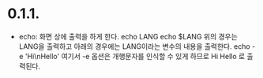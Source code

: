 # 0.1.1.

* echo: 화면 상에 출력을 하게 한다.
echo LANG
echo $LANG
위의 경우는 LANG을 출력하고 아래의 경우에는 LANG이라는 변수의 내용을 출력한다.
echo -e 'Hi\nHello'
여기서 -e 옵션은 개행문자를 인식할 수 있게 하므로
Hi
Hello
로 출력된다.